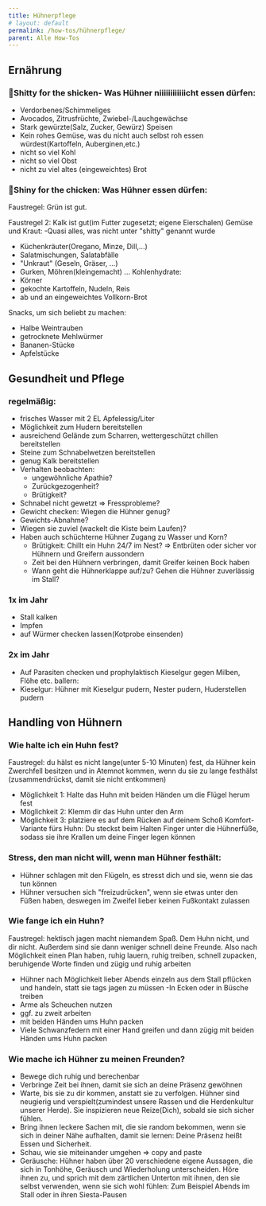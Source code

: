 ```yaml
---
title: Hühnerpflege
# layout: default
permalink: /how-tos/hühnerpflege/
parent: Alle How-Tos
---
```


## Ernährung

### 💩Shitty for the shicken- Was Hühner niiiiiiiiiiiicht essen dürfen:

- Verdorbenes/Schimmeliges
- Avocados, Zitrusfrüchte, Zwiebel-/Lauchgewächse
- Stark gewürzte(Salz, Zucker, Gewürz) Speisen
- Kein rohes Gemüse, was du nicht auch selbst roh essen würdest(Kartoffeln, Auberginen,etc.)
- nicht so viel Kohl
- nicht so viel Obst
- nicht zu viel altes (eingeweichtes) Brot

### 🤩Shiny for the chicken: Was Hühner essen dürfen:

Faustregel: Grün ist gut.

Faustregel 2: Kalk ist gut(im Futter zugesetzt; eigene Eierschalen) Gemüse und Kraut: -Quasi alles, was nicht unter "shitty" genannt wurde

- Küchenkräuter(Oregano, Minze, Dill,...)
- Salatmischungen, Salatabfälle
- "Unkraut" (Geseln, Gräser, ...)
- Gurken, Möhren(kleingemacht) ... Kohlenhydrate:
- Körner
- gekochte Kartoffeln, Nudeln, Reis
- ab und an eingeweichtes Vollkorn-Brot

Snacks, um sich beliebt zu machen:

- Halbe Weintrauben
- getrocknete Mehlwürmer
- Bananen-Stücke
- Apfelstücke

## Gesundheit und Pflege

### regelmäßig:

- frisches Wasser mit 2 EL Apfelessig/Liter
- Möglichkeit zum Hudern bereitstellen
- ausreichend Gelände zum Scharren, wettergeschützt chillen bereitstellen
- Steine zum Schnabelwetzen bereitstellen
- genug Kalk bereitstellen
- Verhalten beobachten: 
  - ungewöhnliche Apathie?
  - Zurückgezogenheit?
  - Brütigkeit?
- Schnabel nicht gewetzt => Fressprobleme?
- Gewicht checken: Wiegen die Hühner genug?
- Gewichts-Abnahme?
- Wiegen sie zuviel (wackelt die Kiste beim Laufen)?
- Haben auch schüchterne Hühner Zugang zu Wasser und Korn? 
  - Brütigkeit: Chillt ein Huhn 24/7 im Nest? => Entbrüten oder sicher vor Hühnern und Greifern aussondern
  - Zeit bei den Hühnern verbringen, damit Greifer keinen Bock haben
  - Wann geht die Hühnerklappe auf/zu? Gehen die Hühner zuverlässig im Stall?

### 1x im Jahr

- Stall kalken
- Impfen
- auf Würmer checken lassen(Kotprobe einsenden)

### 2x im Jahr

- Auf Parasiten checken und prophylaktisch Kieselgur gegen Milben, Flöhe etc. ballern:
- Kieselgur: Hühner mit Kieselgur pudern, Nester pudern, Huderstellen pudern

## Handling von Hühnern

### Wie halte ich ein Huhn fest?

Faustregel: du hälst es nicht lange(unter 5-10 Minuten) fest, da Hühner kein Zwerchfell besitzen und in Atemnot kommen, wenn du sie zu lange festhälst (zusammendrückst, damit sie nicht entkommen)

- Möglichkeit 1: Halte das Huhn mit beiden Händen um die Flügel herum fest
- Möglichkeit 2: Klemm dir das Huhn unter den Arm
- Möglichkeit 3: platziere es auf dem Rücken auf deinem Schoß Komfort-Variante fürs Huhn: Du steckst beim Halten Finger unter die Hühnerfüße, sodass sie ihre Krallen um deine Finger legen können

### Stress, den man nicht will, wenn man Hühner festhält:

- Hühner schlagen mit den Flügeln, es stresst dich und sie, wenn sie das tun können
- Hühner versuchen sich "freizudrücken", wenn sie etwas unter den Füßen haben, deswegen im Zweifel lieber keinen Fußkontakt zulassen

### Wie fange ich ein Huhn?

Faustregel: hektisch jagen macht niemandem Spaß. Dem Huhn nicht, und dir nicht. Außerdem sind sie dann weniger schnell deine Freunde. Also nach Möglichkeit einen Plan haben, ruhig lauern, ruhig treiben, schnell zupacken, beruhigende Worte finden und zügig und ruhig arbeiten

- Hühner nach Möglichkeit lieber Abends einzeln aus dem Stall pflücken und handeln, statt sie tags jagen zu müssen -In Ecken oder in Büsche treiben
- Arme als Scheuchen nutzen
- ggf. zu zweit arbeiten
- mit beiden Händen ums Huhn packen
- Viele Schwanzfedern mit einer Hand greifen und dann zügig mit beiden Händen ums Huhn packen

### Wie mache ich Hühner zu meinen Freunden?

- Bewege dich ruhig und berechenbar
- Verbringe Zeit bei ihnen, damit sie sich an deine Präsenz gewöhnen
- Warte, bis sie zu dir kommen, anstatt sie zu verfolgen. Hühner sind neugierig und verspielt(zumindest unsere Rassen und die Herdenkultur unserer Herde). Sie inspizieren neue Reize(Dich), sobald sie sich sicher fühlen.
- Bring ihnen leckere Sachen mit, die sie random bekommen, wenn sie sich in deiner Nähe aufhalten, damit sie lernen: Deine Präsenz heißt Essen und Sicherheit.
- Schau, wie sie miteinander umgehen => copy and paste
- Geräusche: Hühner haben über 20 verschiedene eigene Aussagen, die sich in Tonhöhe, Geräusch und Wiederholung unterscheiden. Höre ihnen zu, und sprich mit dem zärtlichen Unterton mit ihnen, den sie selbst verwenden, wenn sie sich wohl fühlen: Zum Beispiel Abends im Stall oder in ihren Siesta-Pausen